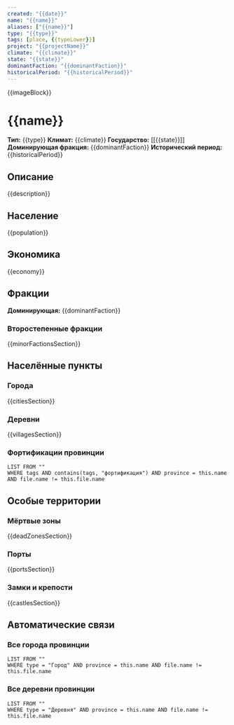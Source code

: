 ```yaml
---
created: "{{date}}"
name: "{{name}}"
aliases: ["{{name}}"]
type: "{{type}}"
tags: [place, {{typeLower}}]
project: "{{projectName}}"
climate: "{{climate}}"
state: "{{state}}"
dominantFaction: "{{dominantFaction}}"
historicalPeriod: "{{historicalPeriod}}"
---
```


{{imageBlock}}

# {{name}}

**Тип:** {{type}}
**Климат:** {{climate}}
**Государство:** [[{{state}}]]
**Доминирующая фракция:** {{dominantFaction}}
**Исторический период:** {{historicalPeriod}}

## Описание
{{description}}

## Население
{{population}}

## Экономика
{{economy}}

## Фракции
**Доминирующая:** {{dominantFaction}}

### Второстепенные фракции
{{minorFactionsSection}}

## Населённые пункты
### Города
{{citiesSection}}

### Деревни
{{villagesSection}}

### Фортификации провинции
```dataview
LIST FROM ""
WHERE tags AND contains(tags, "фортификация") AND province = this.name AND file.name != this.file.name
```

## Особые территории
### Мёртвые зоны
{{deadZonesSection}}

### Порты
{{portsSection}}

### Замки и крепости
{{castlesSection}}

## Автоматические связи

### Все города провинции
```dataview
LIST FROM ""
WHERE type = "Город" AND province = this.name AND file.name != this.file.name
```

### Все деревни провинции
```dataview
LIST FROM ""
WHERE type = "Деревня" AND province = this.name AND file.name != this.file.name
```
